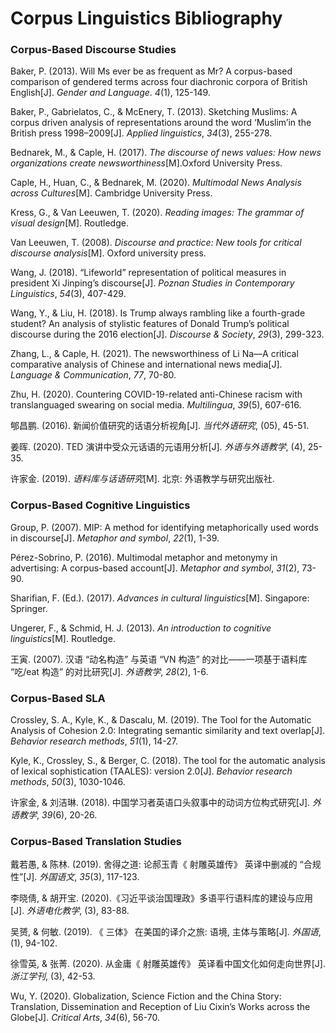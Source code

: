 # Corpus Linguistics Bibliography

### Corpus-Based Discourse Studies

Baker, P. (2013). Will Ms ever be as frequent as Mr? A corpus-based comparison of gendered terms across four diachronic corpora of British English[J]. *Gender and Language*. *4*(1), 125-149.

Baker, P., Gabrielatos, C., & McEnery, T. (2013). Sketching Muslims: A corpus driven analysis of representations around the word ‘Muslim’in the British press 1998–2009[J]. *Applied linguistics*, *34*(3), 255-278.

Bednarek, M., & Caple, H. (2017). *The discourse of news values: How news organizations create newsworthiness*[M].Oxford University Press.

Caple, H., Huan, C., & Bednarek, M. (2020). *Multimodal News Analysis across Cultures*[M]. Cambridge University Press.

Kress, G., & Van Leeuwen, T. (2020). *Reading images: The grammar of visual design*[M]. Routledge.

Van Leeuwen, T. (2008). *Discourse and practice: New tools for critical discourse analysis*[M]. Oxford university press.

Wang, J. (2018). “Lifeworld” representation of political measures in president Xi Jinping’s discourse[J]. *Poznan Studies in Contemporary Linguistics*, *54*(3), 407-429.

Wang, Y., & Liu, H. (2018). Is Trump always rambling like a fourth-grade student? An analysis of stylistic features of Donald Trump’s political discourse during the 2016 election[J]. *Discourse & Society*, *29*(3), 299-323.

Zhang, L., & Caple, H. (2021). The newsworthiness of Li Na—A critical comparative analysis of Chinese and international news media[J]. *Language & Communication*, *77*, 70-80.

Zhu, H. (2020). Countering COVID-19-related anti-Chinese racism with translanguaged swearing on social media. *Multilingua*, *39*(5), 607-616.

郇昌鹏. (2016). 新闻价值研究的话语分析视角[J]. *当代外语研究*, (05), 45-51.

姜晖. (2020). TED 演讲中受众元话语的元语用分析[J]. *外语与外语教学*, (4), 25-35.

许家金. (2019). *语料库与话语研究*[M]. 北京: 外语教学与研究出版社.

### Corpus-Based Cognitive Linguistics

Group, P. (2007). MIP: A method for identifying metaphorically used words in discourse[J]. *Metaphor and symbol*, *22*(1), 1-39.

Pérez-Sobrino, P. (2016). Multimodal metaphor and metonymy in advertising: A corpus-based account[J]. *Metaphor and symbol*, *31*(2), 73-90.

Sharifian, F. (Ed.). (2017). *Advances in cultural linguistics*[M]. Singapore: Springer.

Ungerer, F., & Schmid, H. J. (2013). *An introduction to cognitive linguistics*[M]. Routledge.

王寅. (2007). 汉语 “动名构造” 与英语 “VN 构造” 的对比——一项基于语料库 “吃/eat 构造” 的对比研究[J]. *外语教学*, *28*(2), 1-6.

### Corpus-Based SLA

Crossley, S. A., Kyle, K., & Dascalu, M. (2019). The Tool for the Automatic Analysis of Cohesion 2.0: Integrating semantic similarity and text overlap[J]. *Behavior research methods*, *51*(1), 14-27.

Kyle, K., Crossley, S., & Berger, C. (2018). The tool for the automatic analysis of lexical sophistication (TAALES): version 2.0[J]. *Behavior research methods*, *50*(3), 1030-1046.

许家金, & 刘洁琳. (2018). 中国学习者英语口头叙事中的动词方位构式研究[J]. *外语教学*, *39*(6), 20-26.

### Corpus-Based Translation Studies

戴若愚, & 陈林. (2019). 舍得之道: 论郝玉青《 射雕英雄传》 英译中删减的 “合规性”[J]. *外国语文*, *35*(3), 117-123.

李晓倩, & 胡开宝. (2020).《习近平谈治国理政》多语平行语料库的建设与应用[J]. *外语电化教学*, (3), 83-88.

吴赟, & 何敏. (2019). 《 三体》 在美国的译介之旅: 语境, 主体与策略[J]. *外国语*, (1), 94-102.

徐雪英, & 张菁. (2020). 从金庸《 射雕英雄传》 英译看中国文化如何走向世界[J]. *浙江学刊*, (3), 42-53.

Wu, Y. (2020). Globalization, Science Fiction and the China Story: Translation, Dissemination and Reception of Liu Cixin’s Works across the Globe[J]. *Critical Arts*, *34*(6), 56-70.

## 

